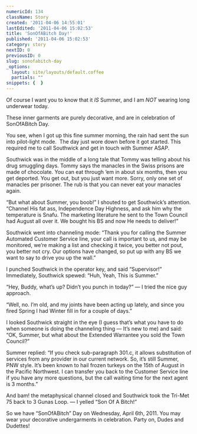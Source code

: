 ```yaml
---
numericId: 134
className: Story
created: '2011-04-06 14:55:01'
lastEdited: '2011-04-06 15:02:53'
title: 'SonOfABitch Day!'
published: '2011-04-06 15:02:53'
category: story
nextID: 0
previousID: 0
slug: sonofabitch-day
_options:
  layout: site/layouts/default.coffee
  partials: ""
snippets: {  }
---
```

Of course I want you to know that it _IS_ Summer, and I am _NOT_ wearing long underwear today.

These inner garments are purely decorative, and are in celebration of SonOfABitch Day.

You see, when I got up this fine summer morning, the rain had sent the sun into pilot-light mode. &nbsp;The day just wore down before it got started. This required me to call Southwick and get in touch with Summer ASAP.

Southwick was in the middle of a long tale that Tommy was telling about his drug smuggling days. Tommy says the manacles in the Swiss prisons are made of chocolate. You can eat through &lsquo;em in about six months, then you get deported. You get out, but you just want more. Sorry, only one set of manacles per prisoner. The rub is that you can never eat your manacles again.

&ldquo;But what about Summer, you boob!&rdquo; I shouted to get Southwick&rsquo;s attention. &ldquo;Channel His fat ass, Independence Day Highness, and ask him why the temperature is Snafu. The marketing literature he sent to the Town Council had August all over it. We bought his BS and now He needs to deliver!&rdquo;

Southwick went into channeling mode: &ldquo;Thank you for calling the Summer Automated Customer Service line, your call is important to us, and may be monitored, we&rsquo;re making a list and checking it twice, you better not pout, you better not cry. Our options have changed, so put up with any BS we want to say to drive you up the wall.&rdquo;

I punched Southwick in the operator key, and said &ldquo;Supervisor!&rdquo; Immediately, Southwick spewed: &ldquo;Huh, Yeah, This is Summer.&rdquo;

&ldquo;Hey, Buddy, what&rsquo;s up? Didn&rsquo;t you punch in today?&rdquo; &mdash; I tried the nice guy approach.

&ldquo;Well, no. I&rsquo;m old, and my joints have been acting up lately, and since you fired Spring I had Winter fill in for a couple of days.&rdquo;

I looked Southwick straight in the eye (I guess that&rsquo;s what you have to do when someone is doing the channeling thing &mdash; It&rsquo;s new to me) and said: &ldquo;OK, Summer, but what about the Extended Warrantee you sold the Town Council?&rdquo;

Summer replied: &ldquo;If you check sub-paragraph 301.c, it allows substitution of services from any provider in our current network. So, it&rsquo;s still Summer, PNW style. It&rsquo;s been known to hail frozen turkeys on the 15th of August in the Pacific Northwest. I can transfer you back to the Customer Service line if you have any more questions, but the call waiting time for the next agent is 3 months.&rdquo;

And bam! the metaphysical channel closed and Southwick took the Tri-Met 75 back to 3 Gunas Loop. &mdash; I yelled &ldquo;Son Of A Bitch!&rdquo;

So we have &ldquo;SonOfABitch&rdquo; Day on Wednesday, April 6th, 2011. You may wear your decorative undergarments in celebration. Party on, Dudes and Dudettes!


